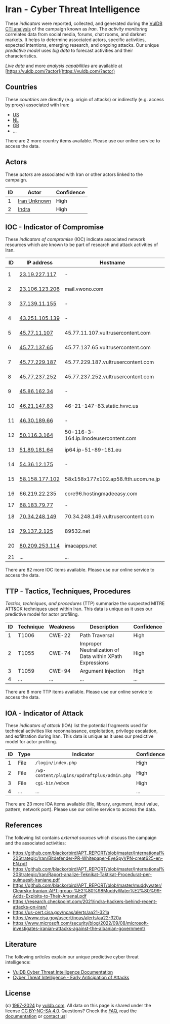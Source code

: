 # Iran - Cyber Threat Intelligence

These _indicators_ were reported, collected, and generated during the [VulDB CTI analysis](https://vuldb.com/?kb.cti) of the campaign known as _Iran_. The _activity monitoring_ correlates data from social media, forums, chat rooms, and darknet markets. It helps to determine associated actors, specific activities, expected intentions, emerging research, and ongoing attacks. Our unique _predictive model_ uses _big data_ to forecast activities and their characteristics.

_Live data_ and more _analysis capabilities_ are available at [https://vuldb.com/?actor](https://vuldb.com/?actor)

## Countries

These _countries_ are directly (e.g. origin of attacks) or indirectly (e.g. access by proxy) associated with Iran:

* [US](https://vuldb.com/?country.us)
* [NL](https://vuldb.com/?country.nl)
* [GB](https://vuldb.com/?country.gb)
* ...

There are 2 more country items available. Please use our online service to access the data.

## Actors

These _actors_ are associated with Iran or other actors linked to the campaign.

ID | Actor | Confidence
-- | ----- | ----------
1 | [Iran Unknown](https://vuldb.com/?actor.iran_unknown) | High
2 | [Indra](https://vuldb.com/?actor.indra) | High

## IOC - Indicator of Compromise

These _indicators of compromise_ (IOC) indicate associated network resources which are known to be part of research and attack activities of Iran.

ID | IP address | Hostname | Actor | Confidence
-- | ---------- | -------- | ----- | ----------
1 | [23.19.227.117](https://vuldb.com/?ip.23.19.227.117) | - | [Iran Unknown](https://vuldb.com/?actor.iran_unknown) | High
2 | [23.106.123.206](https://vuldb.com/?ip.23.106.123.206) | mail.vwono.com | [Iran Unknown](https://vuldb.com/?actor.iran_unknown) | High
3 | [37.139.11.155](https://vuldb.com/?ip.37.139.11.155) | - | [Iran Unknown](https://vuldb.com/?actor.iran_unknown) | High
4 | [43.251.105.139](https://vuldb.com/?ip.43.251.105.139) | - | [Iran Unknown](https://vuldb.com/?actor.iran_unknown) | High
5 | [45.77.11.107](https://vuldb.com/?ip.45.77.11.107) | 45.77.11.107.vultrusercontent.com | [Iran Unknown](https://vuldb.com/?actor.iran_unknown) | Medium
6 | [45.77.137.65](https://vuldb.com/?ip.45.77.137.65) | 45.77.137.65.vultrusercontent.com | [Iran Unknown](https://vuldb.com/?actor.iran_unknown) | Medium
7 | [45.77.229.187](https://vuldb.com/?ip.45.77.229.187) | 45.77.229.187.vultrusercontent.com | [Iran Unknown](https://vuldb.com/?actor.iran_unknown) | Medium
8 | [45.77.237.252](https://vuldb.com/?ip.45.77.237.252) | 45.77.237.252.vultrusercontent.com | [Iran Unknown](https://vuldb.com/?actor.iran_unknown) | Medium
9 | [45.86.162.34](https://vuldb.com/?ip.45.86.162.34) | - | [Iran Unknown](https://vuldb.com/?actor.iran_unknown) | High
10 | [46.21.147.83](https://vuldb.com/?ip.46.21.147.83) | 46-21-147-83.static.hvvc.us | [Iran Unknown](https://vuldb.com/?actor.iran_unknown) | High
11 | [46.30.189.66](https://vuldb.com/?ip.46.30.189.66) | - | [Iran Unknown](https://vuldb.com/?actor.iran_unknown) | High
12 | [50.116.3.164](https://vuldb.com/?ip.50.116.3.164) | 50-116-3-164.ip.linodeusercontent.com | [Iran Unknown](https://vuldb.com/?actor.iran_unknown) | High
13 | [51.89.181.64](https://vuldb.com/?ip.51.89.181.64) | ip64.ip-51-89-181.eu | [Iran Unknown](https://vuldb.com/?actor.iran_unknown) | High
14 | [54.36.12.175](https://vuldb.com/?ip.54.36.12.175) | - | [Iran Unknown](https://vuldb.com/?actor.iran_unknown) | High
15 | [58.158.177.102](https://vuldb.com/?ip.58.158.177.102) | 58x158x177x102.ap58.ftth.ucom.ne.jp | [Iran Unknown](https://vuldb.com/?actor.iran_unknown) | High
16 | [66.219.22.235](https://vuldb.com/?ip.66.219.22.235) | core96.hostingmadeeasy.com | [Iran Unknown](https://vuldb.com/?actor.iran_unknown) | High
17 | [68.183.79.77](https://vuldb.com/?ip.68.183.79.77) | - | [Indra](https://vuldb.com/?actor.indra) | High
18 | [70.34.248.149](https://vuldb.com/?ip.70.34.248.149) | 70.34.248.149.vultrusercontent.com | [Iran Unknown](https://vuldb.com/?actor.iran_unknown) | Medium
19 | [79.137.2.125](https://vuldb.com/?ip.79.137.2.125) | 89532.net | [Iran Unknown](https://vuldb.com/?actor.iran_unknown) | High
20 | [80.209.253.114](https://vuldb.com/?ip.80.209.253.114) | imacapps.net | [Iran Unknown](https://vuldb.com/?actor.iran_unknown) | High
21 | ... | ... | ... | ...

There are 82 more IOC items available. Please use our online service to access the data.

## TTP - Tactics, Techniques, Procedures

_Tactics, techniques, and procedures_ (TTP) summarize the suspected MITRE ATT&CK techniques used within Iran. This data is unique as it uses our predictive model for actor profiling.

ID | Technique | Weakness | Description | Confidence
-- | --------- | -------- | ----------- | ----------
1 | T1006 | CWE-22 | Path Traversal | High
2 | T1055 | CWE-74 | Improper Neutralization of Data within XPath Expressions | High
3 | T1059 | CWE-94 | Argument Injection | High
4 | ... | ... | ... | ...

There are 8 more TTP items available. Please use our online service to access the data.

## IOA - Indicator of Attack

These _indicators of attack_ (IOA) list the potential fragments used for technical activities like reconnaissance, exploitation, privilege escalation, and exfiltration during Iran. This data is unique as it uses our predictive model for actor profiling.

ID | Type | Indicator | Confidence
-- | ---- | --------- | ----------
1 | File | `/login/index.php` | High
2 | File | `/wp-content/plugins/updraftplus/admin.php` | High
3 | File | `cgi-bin/webcm` | High
4 | ... | ... | ...

There are 23 more IOA items available (file, library, argument, input value, pattern, network port). Please use our online service to access the data.

## References

The following list contains _external sources_ which discuss the campaign and the associated activities:

* https://github.com/blackorbird/APT_REPORT/blob/master/International%20Strategic/Iran/Bitdefender-PR-Whitepaper-EyeSpyVPN-creat625-en-EN.pdf
* https://github.com/blackorbird/APT_REPORT/blob/master/International%20Strategic/Iran/Raport-analize-Teknikat-Taktikat-Procedurat-per-sulmuesit-Iraniane.pdf
* https://github.com/blackorbird/APT_REPORT/blob/master/muddywater/Clearsky-Iranian-APT-group-%E2%80%98MuddyWater%E2%80%99-Adds-Exploits-to-Their-Arsenal.pdf
* https://research.checkpoint.com/2021/indra-hackers-behind-recent-attacks-on-iran/
* https://us-cert.cisa.gov/ncas/alerts/aa21-321a
* https://www.cisa.gov/uscert/ncas/alerts/aa22-320a
* https://www.microsoft.com/security/blog/2022/09/08/microsoft-investigates-iranian-attacks-against-the-albanian-government/

## Literature

The following _articles_ explain our unique predictive cyber threat intelligence:

* [VulDB Cyber Threat Intelligence Documentation](https://vuldb.com/?kb.cti)
* [Cyber Threat Intelligence - Early Anticipation of Attacks](https://www.scip.ch/en/?labs.20201022)

## License

(c) [1997-2024](https://vuldb.com/?kb.changelog) by [vuldb.com](https://vuldb.com/?kb.about). All data on this page is shared under the license [CC BY-NC-SA 4.0](https://creativecommons.org/licenses/by-nc-sa/4.0/). Questions? Check the [FAQ](https://vuldb.com/?kb.faq), read the [documentation](https://vuldb.com/?kb) or [contact us](https://vuldb.com/?contact)!
